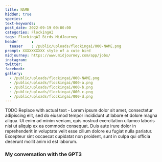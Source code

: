 ```yaml
---
title: NAME
hidden: true
species: 
text-keywords: 
post_date: 2022-09-19 00:00:00
categories: FlockingAI
tags: FlockingAI Birds MidJourney 
header      :
  teaser    : /public/uploads/flockingai/000-NAME.png
prompt: XXXXXXXXXX style of a cute bird
midjourney: https://www.midjourney.com/app/jobs/
instagram: 
twitter: 
facebook: 
gallery: 
  - /public/uploads/flockingai/000-NAME.png
  - /public/uploads/flockingai/000-a.png
  - /public/uploads/flockingai/000-b.png
  - /public/uploads/flockingai/000-c.png
  - /public/uploads/flockingai/000-d.png
---
```


TODO Replace with actual text - Lorem ipsum dolor sit amet, consectetur adipiscing elit, sed do eiusmod tempor incididunt ut labore et dolore magna aliqua. Ut enim ad minim veniam, quis nostrud exercitation ullamco laboris nisi ut aliquip ex ea commodo consequat. Duis aute irure dolor in reprehenderit in voluptate velit esse cillum dolore eu fugiat nulla pariatur. Excepteur sint occaecat cupidatat non proident, sunt in culpa qui officia deserunt mollit anim id est laborum.

### My conversation with the GPT3
